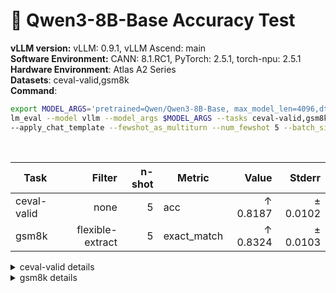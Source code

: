 # 🎯 Qwen3-8B-Base Accuracy Test
  <div>
    <strong>vLLM version:</strong> vLLM: 0.9.1, vLLM Ascend: main <br>
  </div>
  <div>
      <strong>Software Environment:</strong> CANN: 8.1.RC1, PyTorch: 2.5.1, torch-npu: 2.5.1 <br>
  </div>
  <div>
      <strong>Hardware Environment</strong>: Atlas A2 Series <br>
  </div>
  <div>
      <strong>Datasets</strong>: ceval-valid,gsm8k <br>
  </div>
  <div>
      <strong>Command</strong>: 

  ```bash
  export MODEL_ARGS='pretrained=Qwen/Qwen3-8B-Base, max_model_len=4096,dtype=auto,tensor_parallel_size=2,gpu_memory_utilization=0.6'
lm_eval --model vllm --model_args $MODEL_ARGS --tasks ceval-valid,gsm8k \ 
--apply_chat_template --fewshot_as_multiturn --num_fewshot 5 --batch_size 1
  ```
  </div>
  <div>&nbsp;</div>
  
| Task                  | Filter | n-shot | Metric   | Value   | Stderr |
|-----------------------|-------:|-------:|----------|--------:|-------:|
| ceval-valid                           | none   | 5      | acc    | ↑ 0.8187 | ± 0.0102 |
| gsm8k                                 | flexible-extract | 5      | exact_match | ↑ 0.8324 | ± 0.0103 |
<details>
<summary>ceval-valid details</summary>

| Task                  | Filter | n-shot | Metric   | Value   | Stderr |
|-----------------------|-------:|-------:|----------|--------:|-------:|
| ceval-valid                           | none   | 5      | acc    | ↑ 0.8187 | ± 0.0102 |
| - ceval-valid_accountant              | none   | 5      | acc    | ↑ 0.8367 | ± 0.0533 |
| - ceval-valid_advanced_mathematics    | none   | 5      | acc    | ↑ 0.6316 | ± 0.1137 |
| - ceval-valid_art_studies             | none   | 5      | acc    | ↑ 0.8182 | ± 0.0682 |
| - ceval-valid_basic_medicine          | none   | 5      | acc    | ↑ 0.8947 | ± 0.0723 |
| - ceval-valid_business_administration | none   | 5      | acc    | ↑ 0.8485 | ± 0.0634 |
| - ceval-valid_chinese_language_and_literature | none   | 5      | acc    | ↑ 0.6522 | ± 0.1015 |
| - ceval-valid_civil_servant           | none   | 5      | acc    | ↑ 0.7660 | ± 0.0624 |
| - ceval-valid_clinical_medicine       | none   | 5      | acc    | ↑ 0.8636 | ± 0.0749 |
| - ceval-valid_college_chemistry       | none   | 5      | acc    | ↑ 0.7083 | ± 0.0948 |
| - ceval-valid_college_economics       | none   | 5      | acc    | ↑ 0.7273 | ± 0.0606 |
| - ceval-valid_college_physics         | none   | 5      | acc    | ↑ 0.8421 | ± 0.0859 |
| - ceval-valid_college_programming     | none   | 5      | acc    | ↑ 0.8649 | ± 0.0570 |
| - ceval-valid_computer_architecture   | none   | 5      | acc    | ↑ 0.8095 | ± 0.0878 |
| - ceval-valid_computer_network        | none   | 5      | acc    | ↑ 0.7368 | ± 0.1038 |
| - ceval-valid_discrete_mathematics    | none   | 5      | acc    | ↑ 0.3750 | ± 0.1250 |
| - ceval-valid_education_science       | none   | 5      | acc    | ↑ 0.9310 | ± 0.0479 |
| - ceval-valid_electrical_engineer     | none   | 5      | acc    | ↑ 0.6216 | ± 0.0808 |
| - ceval-valid_environmental_impact_assessment_engineer | none   | 5      | acc    | ↑ 0.7742 | ± 0.0763 |
| - ceval-valid_fire_engineer           | none   | 5      | acc    | ↑ 0.7419 | ± 0.0799 |
| - ceval-valid_high_school_biology     | none   | 5      | acc    | ↑ 0.8947 | ± 0.0723 |
| - ceval-valid_high_school_chemistry   | none   | 5      | acc    | ↑ 0.8421 | ± 0.0859 |
| - ceval-valid_high_school_chinese     | none   | 5      | acc    | ↑ 0.6316 | ± 0.1137 |
| - ceval-valid_high_school_geography   | none   | 5      | acc    | ↑ 0.9474 | ± 0.0526 |
| - ceval-valid_high_school_history     | none   | 5      | acc    | ↑ 0.9000 | ± 0.0688 |
| - ceval-valid_high_school_mathematics | none   | 5      | acc    | ↑ 0.6111 | ± 0.1182 |
| - ceval-valid_high_school_physics     | none   | 5      | acc    | ↑ 0.9474 | ± 0.0526 |
| - ceval-valid_high_school_politics    | none   | 5      | acc    | ↑ 0.8947 | ± 0.0723 |
| - ceval-valid_ideological_and_moral_cultivation | none   | 5      | acc    | ↑ 1.0000 | ± 0.0000 |
| - ceval-valid_law                     | none   | 5      | acc    | ↑ 0.6667 | ± 0.0983 |
| - ceval-valid_legal_professional      | none   | 5      | acc    | ↑ 0.8261 | ± 0.0808 |
| - ceval-valid_logic                   | none   | 5      | acc    | ↑ 0.7727 | ± 0.0914 |
| - ceval-valid_mao_zedong_thought      | none   | 5      | acc    | ↑ 0.9167 | ± 0.0576 |
| - ceval-valid_marxism                 | none   | 5      | acc    | ↑ 0.9474 | ± 0.0526 |
| - ceval-valid_metrology_engineer      | none   | 5      | acc    | ↑ 0.8750 | ± 0.0690 |
| - ceval-valid_middle_school_biology   | none   | 5      | acc    | ↑ 0.8571 | ± 0.0782 |
| - ceval-valid_middle_school_chemistry | none   | 5      | acc    | ↑ 1.0000 | ± 0.0000 |
| - ceval-valid_middle_school_geography | none   | 5      | acc    | ↑ 0.8333 | ± 0.1124 |
| - ceval-valid_middle_school_history   | none   | 5      | acc    | ↑ 0.9545 | ± 0.0455 |
| - ceval-valid_middle_school_mathematics | none   | 5      | acc    | ↑ 0.8947 | ± 0.0723 |
| - ceval-valid_middle_school_physics   | none   | 5      | acc    | ↑ 0.9474 | ± 0.0526 |
| - ceval-valid_middle_school_politics  | none   | 5      | acc    | ↑ 0.9524 | ± 0.0476 |
| - ceval-valid_modern_chinese_history  | none   | 5      | acc    | ↑ 0.8696 | ± 0.0718 |
| - ceval-valid_operating_system        | none   | 5      | acc    | ↑ 0.8947 | ± 0.0723 |
| - ceval-valid_physician               | none   | 5      | acc    | ↑ 0.8163 | ± 0.0559 |
| - ceval-valid_plant_protection        | none   | 5      | acc    | ↑ 0.8182 | ± 0.0842 |
| - ceval-valid_probability_and_statistics | none   | 5      | acc    | ↑ 0.6111 | ± 0.1182 |
| - ceval-valid_professional_tour_guide | none   | 5      | acc    | ↑ 0.8621 | ± 0.0652 |
| - ceval-valid_sports_science          | none   | 5      | acc    | ↑ 1.0000 | ± 0.0000 |
| - ceval-valid_tax_accountant          | none   | 5      | acc    | ↑ 0.7551 | ± 0.0621 |
| - ceval-valid_teacher_qualification   | none   | 5      | acc    | ↑ 0.9545 | ± 0.0318 |
| - ceval-valid_urban_and_rural_planner | none   | 5      | acc    | ↑ 0.7609 | ± 0.0636 |
| - ceval-valid_veterinary_medicine     | none   | 5      | acc    | ↑ 0.9130 | ± 0.0601 |
</details>
<details>
<summary>gsm8k details</summary>

| Task                  | Filter | n-shot | Metric   | Value   | Stderr |
|-----------------------|-------:|-------:|----------|--------:|-------:|
| gsm8k                                 | flexible-extract | 5      | exact_match | ↑ 0.8324 | ± 0.0103 |
</details>
